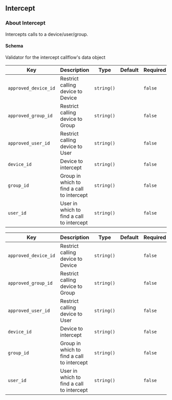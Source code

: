 ## Intercept

### About Intercept

Intercepts calls to a device/user/group.

#### Schema

Validator for the intercept callflow's data object



Key | Description | Type | Default | Required
--- | ----------- | ---- | ------- | --------
`approved_device_id` | Restrict calling device to Device | `string()` |   | `false`
`approved_group_id` | Restrict calling device to Group | `string()` |   | `false`
`approved_user_id` | Restrict calling device to User | `string()` |   | `false`
`device_id` | Device to intercept | `string()` |   | `false`
`group_id` | Group in which to find a call to intercept | `string()` |   | `false`
`user_id` | User in which to find a call to intercept | `string()` |   | `false`



Key | Description | Type | Default | Required
--- | ----------- | ---- | ------- | --------
`approved_device_id` | Restrict calling device to Device | `string()` |   | `false`
`approved_group_id` | Restrict calling device to Group | `string()` |   | `false`
`approved_user_id` | Restrict calling device to User | `string()` |   | `false`
`device_id` | Device to intercept | `string()` |   | `false`
`group_id` | Group in which to find a call to intercept | `string()` |   | `false`
`user_id` | User in which to find a call to intercept | `string()` |   | `false`
